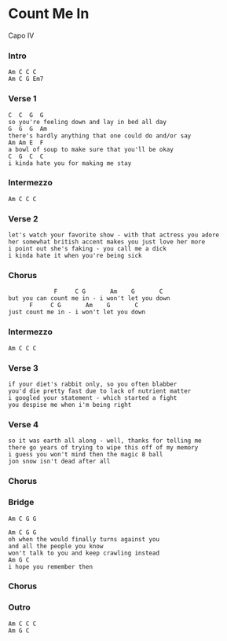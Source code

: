 # Count Me In

Capo IV

### Intro

	Am C C C
	Am C G Em7

### Verse 1

	C  C  G  G
	so you're feeling down and lay in bed all day
	G  G  G  Am
	there's hardly anything that one could do and/or say
	Am Am E  F
	a bowl of soup to make sure that you'll be okay
	C  G  C  C
	i kinda hate you for making me stay

### Intermezzo

	Am C C C

### Verse 2

	let's watch your favorite show - with that actress you adore
	her somewhat british accent makes you just love her more
	i point out she's faking - you call me a dick
	i kinda hate it when you're being sick

### Chorus

	             F     C G       Am    G       C
	but you can count me in - i won't let you down
	      F     C G       Am    G       C
	just count me in - i won't let you down

### Intermezzo

	Am C C C

### Verse 3

	if your diet's rabbit only, so you often blabber
	you'd die pretty fast due to lack of nutrient matter
	i googled your statement - which started a fight
	you despise me when i'm being right

### Verse 4

	so it was earth all along - well, thanks for telling me
	there go years of trying to wipe this off of my memory
	i guess you won't mind then the magic 8 ball
	jon snow isn't dead after all

### Chorus

### Bridge

	Am C G G

	Am C G G
	oh when the would finally turns against you
	and all the people you know
	won't talk to you and keep crawling instead
	Am G C
	i hope you remember then

### Chorus

### Outro

	Am C C C
	Am G C
